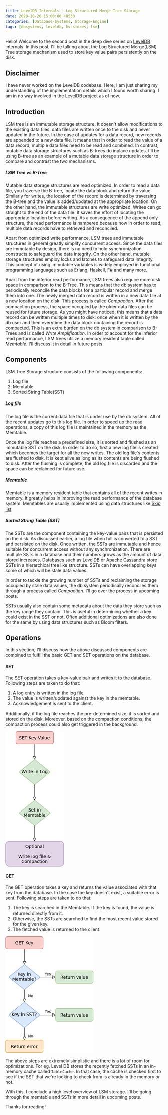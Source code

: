 ```yaml
---
title: LevelDB Internals - Log Structured Merge Tree Storage
date: 2020-10-26 15:00:00 +0530
categories: [Database-Systems, Storage-Engine]
tags: [dbsystems, leveldb, kv-stores, lsm]
---
```


Hello! Welcome to the second post in the deep dive series on [LevelDB](https://github.com/google/leveldb) internals. In this post, I'll be talking about the Log Structured Merge(LSM) Tree storage mechanism used to store key value pairs persistently on the disk.

## Disclaimer
I have never worked on the LevelDB codebase. Here, I am just sharing my understanding of the implementation details which I found worth sharing. I am in no way involved in the LevelDB project as of now.

## Introduction
LSM tree is an immutable storage structure. It doesn't allow modifications to the existing data files: data files are written once to the disk and never updated in the future. In the case of updates for a data record, new records are appended to a new data file. It means that in order to read the value of a data record, multiple data files need to be read and combined. In contrast, mutable data storage structures such as B-trees do inplace updates. I'll be using B-tree as an example of a mutable data storage structure in order to compare and contrast the two mechanisms.

##### LSM Tree vs B-Tree
Mutable data storage structures are read optimized. In order to read a data file, you traverse the B-tree, locate the data block and return the value. Similarly for writes, the location of the record is determined by traversing the B-tree and the value is added/updated at the appropriate location. On the other hand, the immutable structures are write optimized. Writes can go straight to the end of the data file. It saves the effort of locating the appropriate location before writing. As a consequence of the append only structure, the read performance is hampered because now in order to read, multiple data records have to retrieved and reconciled.

Apart from optimized write performance, LSM trees and immutable structures in general greatly simplify concurrent access. Since the data files are immutable by design, there is no need to hold synchronization constructs to safeguard the data integrity. On the other hand, mutable storage structures employ locks and latches to safeguard data integrity. This concept of using immutable variables is widely employed in functional programming languages such as Erlang, Haskell, F# and many more.

Apart from the inferior read performance, LSM trees also require more disk space in comparison to the B-Tree. This means that the db system has to periodically reconcile the data blocks for a particular record and merge them into one. The newly merged data record is written in a new data file at a new location on the disk. This process is called *Compaction*. After the compaction process, the space occupied by the older data files can be reused for future storage. As you might have noticed, this means that a data record can be written multiple times to disk: once when it is written by the db user and then everytime the data block containing the record is compacted. This is an extra burden on the db system in comparison to B-Trees and is called *Write Amplification*. In order to account for the inferior read performance, LSM trees utilize a memory resident table called *Memtable*. I'll discuss it in detail in future posts.

## Components
LSM Tree Storage structure consists of the following components:

1. Log file
2. Memtable
3. Sorted String Table(SST)

##### Log file
The log file is the current data file that is under use by the db system. All of the recent updates go to this log file. In order to speed up the read operations, a copy of this log file is maintained in the memory as the Memtable.

Once the log file reaches a predefined size, it is sorted and flushed as an immutable SST on the disk. In order to do so, first a new log file is created which becomes the target for all the new writes. The old log file's contents are flushed to disk. It is kept alive as long as its contents are being flushed to disk. After the flushing is complete, the old log file is discarded and the space can be reclaimed for future use.

##### Memtable
Memtable is a memory resident table that contains all of the recent writes in memory. It greatly helps in improving the read performance of the database system. Memtables are usually implemented using data structures like [Skip list](https://en.wikipedia.org/wiki/Skip_list).

##### Sorted String Table (SST)
The SSTs are the component containing the key-value pairs that is persisted on the disk. As discussed earlier, a log file when full is converted to a SST and persisted on the disk. Once written, the SSTs are immutable and hence suitable for concurrent access without any synchronization. There are multiple SSTs in a database and their numbers grows as the amount of data stored increases. Databases such as LevelDB or [Apache Cassandra](https://cassandra.apache.org/) store SSTs in a hierarchical tree like structure. SSTs can have overlapping keys some of which will be stale data values.

In order to tackle the growing number of SSTs and reclaiming the storage occupied by stale data values, the db system periodically reconciles them through a process called *Compaction*. I'll go over the process in upcoming posts.

SSTs usually also contain some metadata about the data they store such as the key range they contain. This is useful in determining whether a key could exist in the SST or not. Often additional optimizations are also done for the same by using data structures such as Bloom filters.

## Operations
In this section, I'll discuss how the above discussed components are combined to fulfill the basic GET and SET operations on the database.

#### SET
The SET operation takes a key-value pair and writes it to the database. Following steps are taken to do that:

1. A log entry is written in the log file.
2. The value is written/updated against the key in the memtable.
3. Acknowledgement is sent to the client.

Additionally, if the log file reaches the pre-determined size, it is sorted and stored on the disk. Moreover, based on the compaction conditions, the compaction process could also get triggered in the background.

![LSM SET operation](/assets/img/lsm-tree/lsm-set.png)

#### GET
The GET operation takes a key and returns the value associated with that key from the database. In the case the key doesn't exist, a suitable error is sent.
Following steps are taken to do that:

1. The key is searched in the Memtable. If the key is found, the value is returned directly from it.
2. Otherwise, the SSTs are searched to find the most recent value stored for the given key.
3. The fetched value is returned to the client.

![LSM GET operation](/assets/img/lsm-tree/lsm-get.png)

The above steps are extremely simplistic and there is a lot of room for optimizations. For eg. Level DB stores the recently fetched SSTs in an in-memory cache called `TableCache`. In that case, the cache is checked first to see if the SST that we're looking to check from is already in the memory or not.

With this, I conclude a high level overview of LSM storage. I'll be going through the memtable and SSTs in more detail in upcoming posts.

Thanks for reading!
